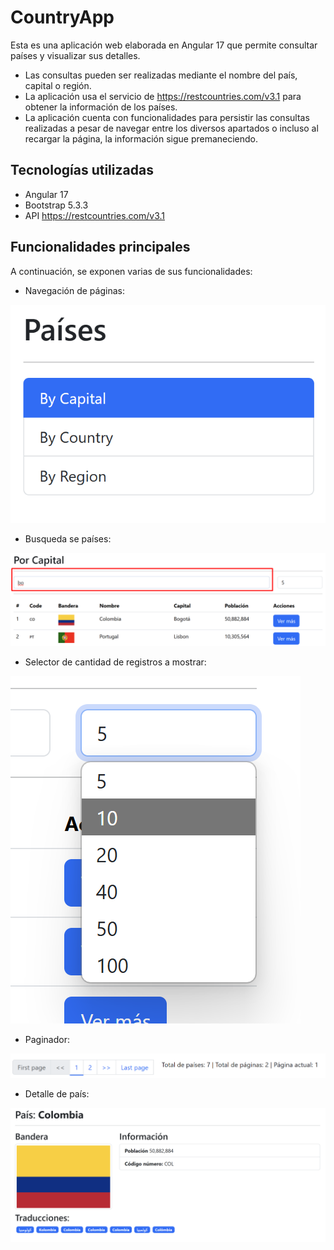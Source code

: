 # CountryApp

Esta es una aplicación web elaborada en Angular 17 que permite consultar países y visualizar sus detalles.

- Las consultas pueden ser realizadas mediante el nombre del país, capital o región.
- La aplicación usa el servicio de https://restcountries.com/v3.1 para obtener la información de los países.
- La aplicación cuenta con funcionalidades para persistir las consultas realizadas a pesar de navegar entre los diversos apartados o incluso al recargar la página, la información sigue premaneciendo.

## Tecnologías utilizadas

 - Angular 17
 - Bootstrap 5.3.3
 - API https://restcountries.com/v3.1

## Funcionalidades principales
  
A continuación, se exponen varias de sus funcionalidades:

- Navegación de páginas:

![Navegación de páginas](/git-resources/images/navegacion.png)

- Busqueda se países:

![Busqueda de países](/git-resources/images/busqueda.png)

- Selector de cantidad de registros a mostrar:

![Selector de cantidad](/git-resources/images/selector%20de%20cantidad.png)

- Paginador:

![Paginador](/git-resources/images/paginador.png)

- Detalle de país:

![Detalle de país](/git-resources/images/detalle.png)

